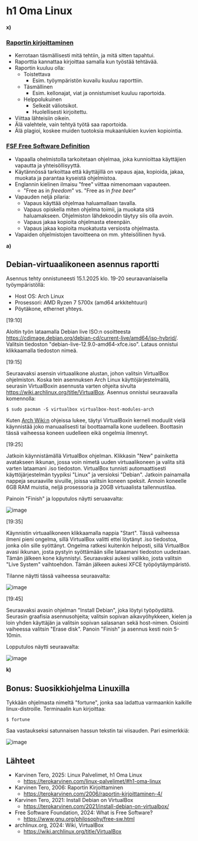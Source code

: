 # h1 Oma Linux

__x)__ 
### [Raportin kirjoittaminen](https://terokarvinen.com/2006/raportin-kirjoittaminen-4/)
- Kerrotaan täsmällisesti mitä tehtiin, ja mitä sitten tapahtui.
- Raporttia kannattaa kirjoittaa samalla kun työstää tehtävää.
- Raportin kuuluu olla:
  - Toistettava
    - Esim. työympäristön kuvailu kuuluu raporttiin.
  - Täsmällinen
    - Esim. kellonajat, viat ja onnistumiset kuuluu raportoida.
  - Helppolukuinen
    - Selkeät väliotsikot.
    - Huolellisesti kirjoitettu.
- Viittaa lähteisiin oikein.
- Älä valehtele, vain tehtyä työtä saa raportoida.
- Älä plagioi, koskee muiden tuotoksia mukaanlukien kuvien kopiointia.

### [FSF Free Software Definition](https://www.gnu.org/philosophy/free-sw.html)
- Vapaalla ohelmistolla tarkoitetaan ohjelmaa, joka kunnioittaa käyttäjien vapautta ja yhteisöllisyyttä.
- Käytännössä tarkoittaa että käyttäjillä on vapaus ajaa, kopioida, jakaa, muokata ja parantaa kyseistä ohjelmistoa.
- Englannin kielinen ilmaisu "free" viittaa nimenomaan vapauteen.
  - "Free as in _freedom_" vs. "Free as in _free beer_"
- Vapauden neljä pilaria:
  - Vapaus käyttää ohjelmaa haluamallaan tavalla.
  - Vapaus opiskella miten ohjelma toimii, ja muokata sitä haluamakseen. Ohjelmiston lähdekoodin täytyy siis olla avoin.
  - Vapaus jakaa kopioita ohjelmasta eteenpäin.
  - Vapaus jakaa kopioita muokatusta versiosta ohjelmasta.
- Vapaiden ohjelmistojen tavoitteena on mm. yhteisöllinen hyvä.


__a)__
## Debian-virtuaalikoneen asennus raportti

Asennus tehty onnistuneesti 15.1.2025 klo. 19-20 seuraavanlaisella työympäristöllä:
  - Host OS: Arch Linux
  - Prosessori: AMD Ryzen 7 5700x (amd64 arkkitehtuuri)
  - Pöytäkone, ethernet yhteys.

[19:10] 

Aloitin työn lataamalla Debian live ISO:n osoitteesta https://cdimage.debian.org/debian-cd/current-live/amd64/iso-hybrid/. Valitsin tiedoston "debian-live-12.9.0-amd64-xfce.iso". Lataus onnistui klikkaamalla tiedoston nimeä.

[19:15] 

Seuraavaksi asensin virtuaalikone alustan, johon valitsin VirtualBox ohjelmiston. Koska tein asennuksen Arch Linux käyttöjärjestelmällä, seurasin VirtualBoxin asennusta varten ohjeita sivulta https://wiki.archlinux.org/title/VirtualBox. Asennus onnistui seuraavalla komennolla:

    $ sudo pacman -S virtualbox virtualbox-host-modules-arch
Kuten [Arch Wiki:n](https://wiki.archlinux.org/title/VirtualBox#Load_the_VirtualBox_kernel_modules) ohjeissa lukee, täytyi VirtualBoxin kerneli moduulit vielä käynnistää joko manuaalisesti tai boottaamalla kone uudelleen. Boottasin tässä vaiheessa koneen uudelleen eikä ongelmia ilmennyt.

[19:25]

Jatkoin käynnistämällä VirtualBox ohjelman. Klikkasin "New" painiketta avatakseen ikkunan, jossa voin nimetä uuden virtuaalikoneen ja valita sitä varten lataamani .iso tiedoston. VirtualBox tunnisti automaattisesti käyttöjärjestelmän tyypiksi "Linux" ja versioksi "Debian". Jatkoin painamalla nappeja seuraaville sivuille, joissa valitsin koneen speksit. Annoin koneelle 6GB RAM muistia, neljä prosessoria ja 20GB virtuaalista tallennustilaa. 

Painoin "Finish" ja lopputulos näytti seruaavalta:

![image](https://github.com/user-attachments/assets/1bd808f0-e677-4b14-af1c-38cb3a8fcd62)

[19:35]

Käynnistin virtuaalikoneen klikkaamalla nappia "Start". Tässä vaiheessa ilmeni pieni ongelma, sillä VirtualBox valitti ettei löytänyt .iso tiedostoa, jonka olin sille syöttänyt. Ongelma ratkesi kuitenkin helposti, sillä VirtualBox avasi ikkunan, josta pystyin syöttämään sille lataamani tiedoston uudestaan. Tämän jälkeen kone käynnistyi. Seuraavaksi aukesi valikko, josta valitsin "Live System" vaihtoehdon. Tämän jälkeen aukesi XFCE työpöytäympäristö.

Tilanne näytti tässä vaiheessa seuraavalta:

![image](https://github.com/user-attachments/assets/1c57a538-d29f-43e4-bfe1-1b990d400430)

[19:45]

Seuraavaksi avasin ohjelman "Install Debian", joka löytyi työpöydältä. Seurasin graafisia asennusohjeita; valitsin sopivan aikavyöhykkeen, kielen ja loin yhden käyttäjän ja valitsin sopivan salasanan sekä host-nimen. Osiointi vaiheessa valitsin "Erase disk". Panoin "Finish" ja asennus kesti noin 5-10min.

Lopputulos näytti seuraavalta:

![image](https://github.com/user-attachments/assets/4af0f2c5-839a-4286-8822-571580b778dd)


__k)__
## Bonus: Suosikkiohjelma Linuxilla

Tykkään ohjelmasta nimeltä "fortune", jonka saa ladattua varmaankin kaikille linux-distroille. Terminaalin kun kirjoittaa:

    $ fortune

Saa vastaukseksi satunnaisen hassun tekstin tai viisauden. Pari esimerkkiä:

![image](https://github.com/user-attachments/assets/2514a16b-11b7-4654-a8ed-f01bcd2b1301)

## Lähteet
- Karvinen Tero, 2025: Linux Palvelimet, h1 Oma Linux
  - https://terokarvinen.com/linux-palvelimet/#h1-oma-linux
- Karvinen Tero, 2006: Raportin Kirjoittaminen
  - https://terokarvinen.com/2006/raportin-kirjoittaminen-4/
- Karvinen Tero, 2021: Install Debian on VirtualBox
  - https://terokarvinen.com/2021/install-debian-on-virtualbox/
- Free Software Foundation, 2024: What is Free Software?
  - https://www.gnu.org/philosophy/free-sw.html
- archlinux.org, 2024: Wiki, VirtualBox
  - https://wiki.archlinux.org/title/VirtualBox

